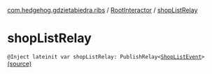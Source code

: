 [com.hedgehog.gdzietabiedra.ribs](../index.md) / [RootInteractor](index.md) / [shopListRelay](./shop-list-relay.md)

# shopListRelay

`@Inject lateinit var shopListRelay: PublishRelay<`[`ShopListEvent`](../../com.hedgehog.gdzietabiedra.ribs.bottomnav.shopslist/-shop-list-listener/-shop-list-event/index.md)`>` [(source)](https://github.com/asvid/GdzieTaBiedra/tree/master/app/src/main/java/com/hedgehog/gdzietabiedra/ribs/RootInteractor.kt#L31)